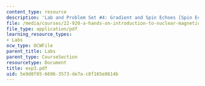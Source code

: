 ```yaml
---
content_type: resource
description: 'Lab and Problem Set #4: Gradient and Spin Echoes [Spin Echo]'
file: /media/courses/22-920-a-hands-on-introduction-to-nuclear-magnetic-resonance-january-iap-1997/5e9d8f0566963573de7ac8f165e8614b_exp3.pdf
file_type: application/pdf
learning_resource_types:
- Labs
ocw_type: OCWFile
parent_title: Labs
parent_type: CourseSection
resourcetype: Document
title: exp3.pdf
uid: 5e9d8f05-6696-3573-de7a-c8f165e8614b
---
```

